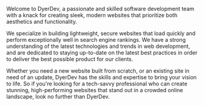 Welcome to DyerDev, a passionate and skilled software development team with a knack for creating sleek, modern websites that prioritize both aesthetics and functionality.

We specialize in building lightweight, secure websites that load quickly and perform exceptionally well in search engine rankings. We have a strong understanding of the latest technologies and trends in web development, and are dedicated to staying up-to-date on the latest best practices in order to deliver the best possible product for our clients.

Whether you need a new website built from scratch, or an existing site in need of an update, DyerDev has the skills and expertise to bring your vision to life. So if you're looking for a tech-savvy professional who can create stunning, high-performing websites that stand out in a crowded online landscape, look no further than DyerDev.